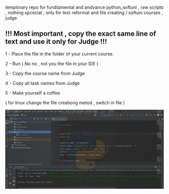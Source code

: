 templorary repo for fundtamental and andvance python_softuni , raw scripts , nothing spcecial , only for text reformat and file creating  / softuni courses , judge 

## !!! Most important , copy the exact same line of text  and use it only for Judge !!!

1 - Place the file in the folder of your current course.

2 - Run ( No no , not you the file in your IDE )

3 - Copy the course name from Judge

4 - Copy all task names from Judge

5 - Make yourself a coffee

( for linux change the file creationg metod  , switch in file )

![](file_creator.gif)
